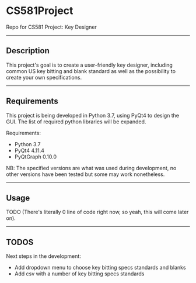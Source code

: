 # CS581Project
Repo for CS581 Project: Key Designer

---
## Description

This project's goal is to create a user-friendly key designer, including common US key bitting and blank standard as well as the possibility to create your own specifications.

---

## Requirements

This project is being developed in Python 3.7, using PyQt4 to design the GUI.
The list of required python libraries will be expanded.

Requirements:

- Python 3.7
- PyQt4 4.11.4
- PyQtGraph 0.10.0

NB: The specified versions are what was used during development, no other versions have been tested but some may work nonetheless.

---

## Usage

TODO (There's literally 0 line of code right now, so yeah, this will come later on).

---

## TODOS

Next steps in the development:

- Add dropdown menu to choose key bitting specs standards and blanks
- Add csv with a number of key bitting specs standards
